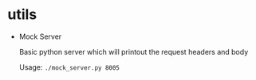 # utils

* Mock Server

    Basic python server which will printout the request headers and body

    Usage: ```./mock_server.py 8005```
